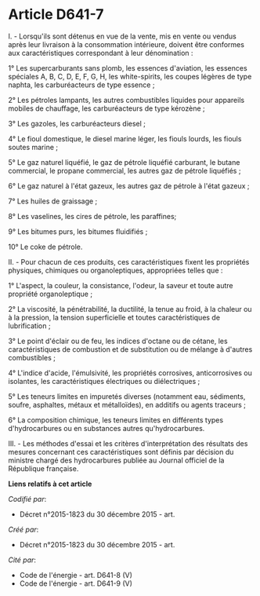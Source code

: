 # Article D641-7

I. - Lorsqu'ils sont détenus en vue de la vente, mis en vente ou vendus après leur livraison à la consommation intérieure,
doivent être conformes aux caractéristiques correspondant à leur dénomination :

1° Les supercarburants sans plomb, les essences d'aviation, les essences spéciales A, B, C, D, E, F, G, H, les white-spirits,
les coupes légères de type naphta, les carburéacteurs de type essence ;

2° Les pétroles lampants, les autres combustibles liquides pour appareils mobiles de chauffage, les carburéacteurs de type
kérozène ;

3° Les gazoles, les carburéacteurs diesel ;

4° Le fioul domestique, le diesel marine léger, les fiouls lourds, les fiouls soutes marine ;

5° Le gaz naturel liquéfié, le gaz de pétrole liquéfié carburant, le butane commercial, le propane commercial, les autres gaz
de pétrole liquéfiés ;

6° Le gaz naturel à l'état gazeux, les autres gaz de pétrole à l'état gazeux ;

7° Les huiles de graissage ;

8° Les vaselines, les cires de pétrole, les paraffines;

9° Les bitumes purs, les bitumes fluidifiés ;

10° Le coke de pétrole.

II. - Pour chacun de ces produits, ces caractéristiques fixent les propriétés physiques, chimiques ou organoleptiques,
appropriées telles que :

1° L'aspect, la couleur, la consistance, l'odeur, la saveur et toute autre propriété organoleptique ;

2° La viscosité, la pénétrabilité, la ductilité, la tenue au froid, à la chaleur ou à la pression, la tension superficielle
et toutes caractéristiques de lubrification ;

3° Le point d'éclair ou de feu, les indices d'octane ou de cétane, les caractéristiques de combustion et de substitution ou
de mélange à d'autres combustibles ;

4° L'indice d'acide, l'émulsivité, les propriétés corrosives, anticorrosives ou isolantes, les caractéristiques électriques
ou diélectriques ;

5° Les teneurs limites en impuretés diverses (notamment eau, sédiments, soufre, asphaltes, métaux et métalloïdes), en
additifs ou agents traceurs ;

6° La composition chimique, les teneurs limites en différents types d'hydrocarbures ou en substances autres qu'hydrocarbures.

III. - Les méthodes d'essai et les critères d'interprétation des résultats des mesures concernant ces caractéristiques sont
définis par décision du ministre chargé des hydrocarbures publiée au Journal officiel de la République française.

**Liens relatifs à cet article**

_Codifié par_:

  - Décret n°2015-1823 du 30 décembre 2015 - art.

_Créé par_:

  - Décret n°2015-1823 du 30 décembre 2015 - art.

_Cité par_:

  - Code de l'énergie - art. D641-8 (V)
  - Code de l'énergie - art. D641-9 (V)
